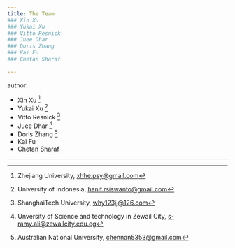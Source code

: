```yaml
---
title: The Team
### Xin Xu 
### Yukai Xu
### Vitto Resnick
### Juee Dhar
### Doris Zhang
### Kai Fu
### Chetan Sharaf

---
```

author:
  - Xin Xu  [^1]
  - Yukai Xu [^2]
  - Vitto Resnick [^3]
  - Juee Dhar [^4]
  - Doris Zhang [^5]
  - Kai Fu
  - Chetan Sharaf

[^1]: Zhejiang University, xhhe.psy@gmail.com
[^2]: University of Indonesia, hanif.rsiswanto@gmail.com
[^3]: ShanghaiTech University, why123jj@126.com
[^4]: Unversity of Science and technology in Zewail City, s-ramy.ali@zewailcity.edu.eg
[^5]: Australian National University, chennan5353@gmail.com
---

